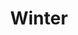---
title: Winter
showTitle: false
showOnHomepage: true
image: /img/drawings/blackandwhiteeye.jpg
materials: pencil
description:
---
